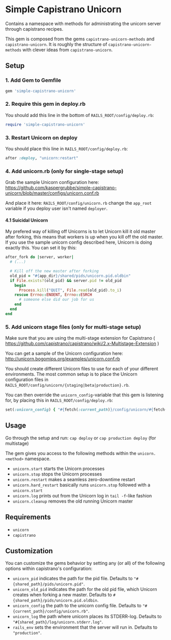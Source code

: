 # Simple Capistrano Unicorn

Contains a namespace with methods for administrating the unicorn server through capistrano recipes.

This gem is composed from the gems `capistrano-unicorn-methods` and `capistrano-unicorn`. It is roughly the structure of `capistrano-unicorn-methods` with clever ideas from `capistrano-unicorn`.

## Setup

### 1. Add Gem to Gemfile

```ruby
gem 'simple-capistrano-unicorn'
```

### 2. Require this gem in deploy.rb

You should add this line in the bottom of `RAILS_ROOT/config/deploy.rb`:

```ruby
require 'simple-capistrano-unicorn'
```

### 3. Restart Unicorn on deploy

You should place this line in `RAILS_ROOT/config/deploy.rb`:

```ruby
after :deploy, "unicorn:restart"
```

### 4. Add unicorn.rb (only for single-stage setup)

Grab the sample Unicorn configuration here: https://github.com/kaspergrubbe/simple-capistrano-unicorn/blob/master/configs/unicorn.conf.rb

And place it here: `RAILS_ROOT/config/unicorn.rb` change the `app_root` variable if you deploy user isn't named `deployer`.

#### 4.1 Suicidal Unicorn

My prefered way of killing off Unicorns is to let Unicorn kill it old master after forking, this means that workers is up when you kill off the old master. If you use the sample unicorn config described here, Unicorn is doing exactly this. You can set it by this:

```ruby
after_fork do |server, worker|
  # (...)

  # Kill off the new master after forking
  old_pid = "#{app_dir}/shared/pids/unicorn.pid.oldbin"
  if File.exists?(old_pid) && server.pid != old_pid
    begin
      Process.kill("QUIT", File.read(old_pid).to_i)
    rescue Errno::ENOENT, Errno::ESRCH
      # someone else did our job for us
    end
  end
end
```

### 5. Add unicorn stage files (only for multi-stage setup)

Make sure that you are using the multi-stage extension for Capistrano ( https://github.com/capistrano/capistrano/wiki/2.x-Multistage-Extension )

You can get a sample of the Unicorn configuration here: http://unicorn.bogomips.org/examples/unicorn.conf.rb

You should create different Unicorn files to use for each of your different environments. The most common setup is to place the Unicorn configuration files in `RAILS_ROOT/config/unicorn/{staging|beta|production}.rb`.

You can then override the `unicorn_config`-variable that this gem is listening for, by placing this in `RAILS_ROOT/config/deploy.rb`:

```ruby
set(:unicorn_config) { "#{fetch(:current_path)}/config/unicorn/#{fetch(:stage)}.rb" }
```

## Usage

Go through the setup and run: `cap deploy` or `cap production deploy` (for multistage)

The gem gives you access to the following methods within the `unicorn.<method>` namespace.

* `unicorn.start` starts the Unicorn processes
* `unicorn.stop` stops the Unicorn processes
* `unicorn.restart` makes a seamless zero-downtime restart
* `unicorn.hard_restart` basically runs `unicorn.stop` followed with a `unicorn.start`
* `unicorn.log` prints out from the Unicorn log in `tail -f`-like fashion
* `unicorn.cleanup` removes the old running Unicorn master

## Requirements

* `unicorn`
* `capistrano`

## Customization

You can customize the gems behavior by setting any (or all) of the following options within capistrano's configuration:

* `unicorn_pid` indicates the path for the pid file. Defaults to `"#{shared_path}/pids/unicorn.pid"`.
* `unicorn_old_pid` indicates the path for the old pid file, which Unicorn creates when forking a new master. Defaults to `#{shared_path}/pids/unicorn.pid.oldbin`.
* `unicorn_config` the path to the unicorn config file. Defaults to `"#{current_path}/config/unicorn.rb"`.
* `unicorn_log` the path where unicorn places its STDERR-log. Defaults to `"#{shared_path}/log/unicorn.stderr.log"`.
* `rails_env` sets the environment that the server will run in. Defaults to `"production"`.
